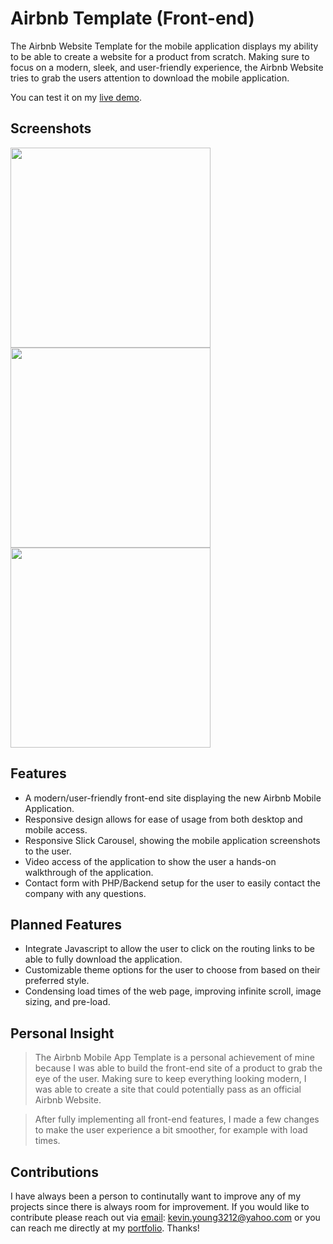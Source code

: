# Airbnb Template (Front-end)

The Airbnb Website Template for the mobile application displays my ability to be able to create a website for a product from scratch.  Making sure to focus on a modern, sleek, and user-friendly experience, the Airbnb Website tries to grab the users attention to download the mobile application.

You can test it on my [live demo]. 

## Screenshots
<img src="https://github.com/KYoung3212/portfolio/blob/master/img/slides/airbnb-0.jpg" width="320">
<img src="https://github.com/KYoung3212/portfolio/blob/master/img/slides/airbnb-1.jpg" width="320">
<img src="https://github.com/KYoung3212/portfolio/blob/master/img/slides/airbnb-2.jpg" width="320">


## Features

  - A modern/user-friendly front-end site displaying the new Airbnb Mobile Application.
  - Responsive design allows for ease of usage from both desktop and mobile access.
  - Responsive Slick Carousel, showing the mobile application screenshots to the user.
  - Video access of the application to show the user a hands-on walkthrough of the application.
  - Contact form with PHP/Backend setup for the user to easily contact the company with any questions.

## Planned Features
  - Integrate Javascript to allow the user to click on the routing links to be able to fully download the application.
  - Customizable theme options for the user to choose from based on their preferred style.
  - Condensing load times of the web page, improving infinite scroll, image sizing, and pre-load. 

## Personal Insight
> The Airbnb Mobile App Template is a personal achievement of mine because I was able to build the front-end site of a product to grab the eye of the user. Making sure to keep everything looking modern, I was able to create a site that could potentially pass as an official Airbnb Website.  

> After fully implementing all front-end features, I made a few changes to make the user experience a bit smoother, for example with load times. 


## Contributions
I have always been a person to continutally want to improve any of my projects since there is always room for improvement.  If you would like to contribute please reach out via [email]: kevin.young3212@yahoo.com or you can reach me directly at my [portfolio]. Thanks!

   [live demo]: <https://kevin-young.us/airbnb-template/>
   [email]: <http://kevin.young3212@gmail.com>
   [portfolio]: <https://kevin-young.us>